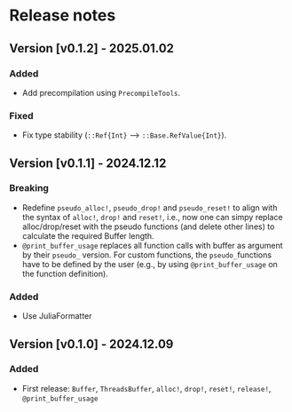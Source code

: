 # Release notes

## Version [v0.1.2] - 2025.01.02

### Added

* Add precompilation using `PrecompileTools`.

### Fixed

* Fix type stability (`::Ref{Int}` --> `::Base.RefValue{Int}`).

## Version [v0.1.1] - 2024.12.12

### Breaking

* Redefine `pseudo_alloc!`, `pseudo_drop!` and `pseudo_reset!` to align with the syntax of `alloc!`, `drop!` and `reset!`, i.e., now one can simpy replace alloc/drop/reset with the pseudo functions (and delete other lines) to calculate the required Buffer length.
* `@print_buffer_usage` replaces all function calls with buffer as argument by their `pseudo_` version. For custom functions, the `pseudo_`functions have to be defined by the user (e.g., by using `@print_buffer_usage` on the function definition).

### Added

* Use JuliaFormatter

## Version [v0.1.0] - 2024.12.09

### Added

* First release: `Buffer`, `ThreadsBuffer`, `alloc!`, `drop!`, `reset!`, `release!`, `@print_buffer_usage`
